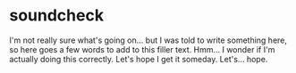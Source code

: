 # soundcheck
I'm not really sure what's going on...
but I was told to write something here, so here goes a few words to add to this filler text.
Hmm... I wonder if I'm actually doing this correctly.
Let's hope I get it someday.
Let's...
hope.

